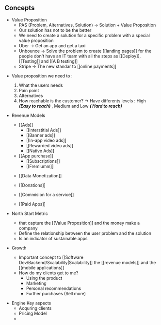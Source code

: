 
## Concepts

- Value Proposition
	- PAS (Problem, Alternatives, Solution) -> Solution + Value Proposition
	- Our solution has not to be the better
	- We need to create a solution for a specific problem with a special value proposition
	- Uber -> Get an app and get a taxi
	- Unbounce -> Solve the problem to create [[landing pages]] for the people don't have an IT team with all the steps as [[Deploy]], [[Testing]]  and [[A B testing]]
	- Stripe -> The new standar to [[online payments]]

+  Value proposition we need to :
	1. What the users needs
	2. Pain point
	3. Alternatives
	4. How reachable is the customer? -> Have differents levels : High ***(Easy to reach)*** , Medium and Low ***( Hard to reach)***

+ Revenue Models
	+ [[Ads]]
		+ [[Interstitial Ads]]
		+ [[Banner ads]]
		+ [[In-app video ads]]
		+ [[Rewarded video ads]]
		+ [[Native Ads]]

	 * [[App purchase]]
		 + [[Subscriptions]]
		 + [[Fremiumm]]

	 + [[Data Monetization]]

	 + [[Donations]]

	 + [[Commision for a service]]

	* [[Paid Apps]]

 * North Start Metric
	 * that capture the [[Value Proposition]] and the money make a company
	 * Define the relationship between the user problem and the solution
	 * Is an indicator of sustainable apps

* Growth
	* Important concept to [[Software Dev/Backend/Scalability|Scalability]] the [[revenue models]] and the [[mobile applications]]
	* How do my clients get to me?
		* Using the product
		* Marketing
		* Personal recommendations
		* Further purchases (Sell more)

 + Engine Key aspects
	 + Acquring clients
	 + Pricing Model
	 +
